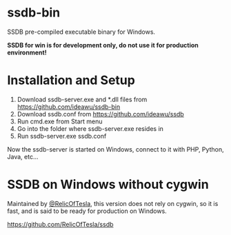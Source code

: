 ssdb-bin
========

SSDB pre-compiled executable binary for Windows.

__SSDB for win is for development only, do not use it for production environment!__

# Installation and Setup

1. Download ssdb-server.exe and \*.dll files from https://github.com/ideawu/ssdb-bin
2. Download ssdb.conf from https://github.com/ideawu/ssdb
3. Run cmd.exe from Start menu
4. Go into the folder where ssdb-server.exe resides in
5. Run ssdb-server.exe ssdb.conf
 
Now the ssdb-server is started on Windows, connect to it with PHP, Python, Java, etc...

# SSDB on Windows without cygwin

Maintained by [@RelicOfTesla](https://github.com/RelicOfTesla), this version does not rely on cygwin, so it is fast, and is said to be ready for production on Windows.

https://github.com/RelicOfTesla/ssdb



